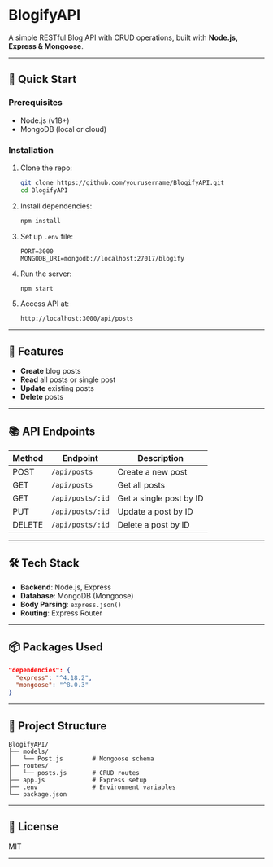 # **BlogifyAPI**  
A simple RESTful Blog API with CRUD operations, built with **Node.js, Express & Mongoose**.  

---

## **🚀 Quick Start**  

### **Prerequisites**  
- Node.js (v18+)  
- MongoDB (local or cloud)  

### **Installation**  
1. Clone the repo:  
   ```sh
   git clone https://github.com/yourusername/BlogifyAPI.git
   cd BlogifyAPI
   ```
2. Install dependencies:  
   ```sh
   npm install
   ```
3. Set up `.env` file:  
   ```env
   PORT=3000
   MONGODB_URI=mongodb://localhost:27017/blogify
   ```
4. Run the server:  
   ```sh
   npm start
   ```
5. Access API at:  
   ```
   http://localhost:3000/api/posts
   ```

---

## **📌 Features**  
- **Create** blog posts  
- **Read** all posts or single post  
- **Update** existing posts  
- **Delete** posts  

---

## **📚 API Endpoints**  

| Method | Endpoint          | Description                |
|--------|-------------------|----------------------------|
| POST   | `/api/posts`      | Create a new post          |
| GET    | `/api/posts`      | Get all posts              |
| GET    | `/api/posts/:id`  | Get a single post by ID    |
| PUT    | `/api/posts/:id`  | Update a post by ID        |
| DELETE | `/api/posts/:id`  | Delete a post by ID        |

---

## **🛠️ Tech Stack**  
- **Backend**: Node.js, Express  
- **Database**: MongoDB (Mongoose)  
- **Body Parsing**: `express.json()`  
- **Routing**: Express Router  

---

## **📦 Packages Used**  
```json
"dependencies": {
  "express": "^4.18.2",
  "mongoose": "^8.0.3"
}
```

---

## **🔧 Project Structure**  
```
BlogifyAPI/
├── models/
│   └── Post.js        # Mongoose schema
├── routes/
│   └── posts.js       # CRUD routes
├── app.js             # Express setup
├── .env               # Environment variables
└── package.json
```

---

## **📜 License**  
MIT  

---